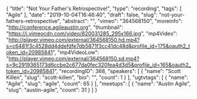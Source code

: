 {
  "title": "Not Your Father's Retrospective!",
  "type": "recording",
  "tags": [
    "Agile"
  ],
  "date": "2019-10-04T16:46:40",
  "draft": false,
  "slug": "not-your-fathers-retrospective",
  "abstract": "",
  "vimeo": "364568150",
  "moreinfo": "http://conference.agileaustin.org",
  "thumbnail": "https://i.vimeocdn.com/video/820031285_295x166.jpg",
  "mp4Video": "http://player.vimeo.com/external/364568150.hd.mp4?s=c6481f3c4528dd4ddefdfe7db5871f3cc41dc48d&profile_id=175&oauth2_token_id=20985841",
  "mp4VideoLow": "http://player.vimeo.com/external/364568150.sd.mp4?s=9c2919365173d6ccbe2c677da0fec320fea4d3d5&profile_id=165&oauth2_token_id=20985841",
  "recordingID": 368,
  "speakers": [
    {
      "name": "Scott Killen",
      "slug": "scott-killen",
      "bio": "",
      "count": 1
    }
  ],
  "ugtvtags": [
    {
      "name": "Agile",
      "slug": "agile",
      "count": 65
    }
  ],
  "meetups": [
    {
      "name": "Austin Agile",
      "slug": "austin-agile",
      "count": 31
    }
  ]
}